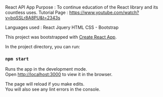 React API App
Purpose : To continue education of the React library and its countless uses. 
Tutorial Page : https://www.youtube.com/watch?v=bqSSLr8A8PU&t=2343s

Languages used : 
React 
Jquery
HTML 
CSS - Bootstrap

This project was bootstrapped with [Create React App](https://github.com/facebook/create-react-app).

In the project directory, you can run:

### `npm start`

Runs the app in the development mode.<br>
Open [http://localhost:3000](http://localhost:3000) to view it in the browser.

The page will reload if you make edits.<br>
You will also see any lint errors in the console.


